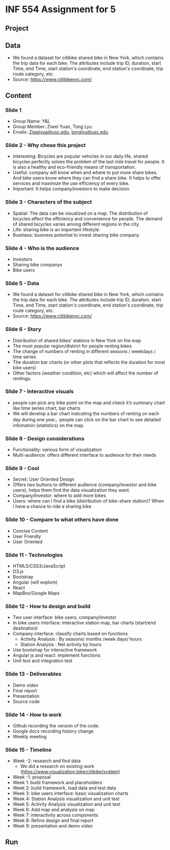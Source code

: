 # INF 554 Assignment for 5

## Project

## Data
- We found a dataset for citibike shared bike in New York, which contains the trip data for each bike. The attributes include trip ID, duration, start Time, end Time, start station's coordinate, end station's coordinate, trip route category, etc.
- Source: https://www.citibikenyc.com/

## Content

### Slide 1
- Group Name: Y&L
- Group Member: Ziwei Yuan, Tong Lyu
- Emails: Ziweiyua@usc.edu, tonglyu@usc.edu

### Slide 2 - Why chose this project
- Interesting: Bicycles are popular vehicles in our daily life, shared bicycles perfectly solves the problem of the last mile travel for people. It is also a healthy and eco-friendly means of transportation. 
- Useful: company will know when and where to put more share bikes. And bike users know where they can find a share bike. It helps to offer services and maximize the use efficiency of every bike.
- Important: It helps company/investors to make decision

### Slide 3 - Characters of the subject
- Spatial: The data can be visualized on a map. The distribution of bicycles affect the efficiency and convenience for people. The demand of shared bicycles varies among different regions in the city.
- Life: sharing bike is an important lifestyle.
- Business: business potential to invest sharing bike company

### Slide 4 - Who is the audience
- Investors
- Sharing bike companys
- Bike users

### Slide 5 - Data
- We found a dataset for citibike shared bike in New York, which contains the trip data for each bike. The attributes include trip ID, duration, start Time, end Time, start station's coordinate, end station's coordinate, trip route category, etc.
- Source: https://www.citibikenyc.com/

### Slide 6 - Story
- Distribution of shared bikes’ stations in New York on the map
- The most popular region/district for people renting bikes
- The change of numbers of renting in different seasons / weekdays / time series
- The duration bar charts (or other plots that reflects the duration for most bike users)
- Other factors (weather condition, etc) which will affect the number of rentings.

### Slide 7 - Interactive visuals
- people can pick any bike point on the map and check it’s summary chart like time series chart, bar charts
- We will develop a bar chart indicating the numbers of renting on each day during one year，people can click on the bar chart to see detailed infomatoin (statistics) on the map.

### Slide 8 - Design considerations
- Functionality: various form of visualization
- Multi-audience: offers different interface to audience for their needs

### Slide 9 - Cool
- Secret: User Oriented Design
- Offers two buttons to different audience (company/investor and bike users), helps them find the data visualization they want.
- Company/Investor: where to add more bikes
- Users: where can I find a bike (distribution of bike-share station)? When I have a chance to ride a sharing bike

### Slide 10 - Compare to what others have done
- Concise Content
- User Friendly
- User Oriented

### Slide 11 - Technologies
- HTML5/CSS3/JavaScript
- D3.js
- Bootstrap
- Angular (will explore)
- React
- MapBox/Google Maps

### Slide 12 - How to design and build
- Two user interface: bike users, company/investor
- In bike users interface: interactive station map, bar charts (start/end destination)
- Company interface: classify charts based on functions
  - Activity Analysis : By seasons/ months /week days/ hours
  - Station Analysis : Net activity by hours
- Use bootstrap for interactive framework
- Angular js and react: implement functions
- Unit test and integration test

### Slide 13 - Deliverables
- Demo video
- Final report
- Presentation 
- Source code

### Slide 14 - How to work
- Github recording the version of the code.
- Google docs recording history change
- Weekly meeting

### Slide 15 - Timeline
- Week -2: research and find data
  - We did a research on existing work (https://www.visualization.bike/citibike/system)
- Week -1: proposal
- Week 1: build framework and placeholders
- Week 2: build framework, load data and test data
- Week 3: bike users interface: basic visualization charts
- Week 4: Station Analysis visualization and unit test
- Week 5: Activity Analysis visualization and unit test
- Week 6: Add map and analysis on map
- Week 7: interactivity across components
- Week 8: Refine design and final report
- Week 9: presentation and demo video


## Run
